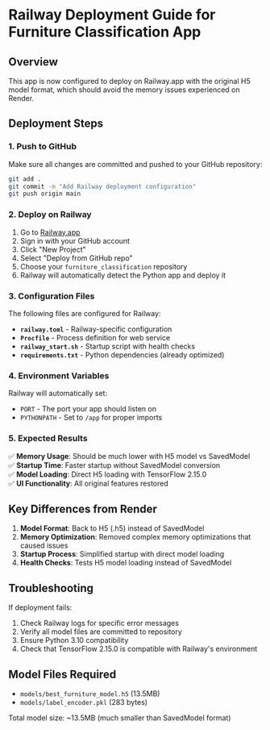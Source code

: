 # Railway Deployment Guide for Furniture Classification App

## Overview
This app is now configured to deploy on Railway.app with the original H5 model format, which should avoid the memory issues experienced on Render.

## Deployment Steps

### 1. Push to GitHub
Make sure all changes are committed and pushed to your GitHub repository:
```bash
git add .
git commit -m "Add Railway deployment configuration"
git push origin main
```

### 2. Deploy on Railway
1. Go to [Railway.app](https://railway.app)
2. Sign in with your GitHub account
3. Click "New Project"
4. Select "Deploy from GitHub repo"
5. Choose your `furniture_classification` repository
6. Railway will automatically detect the Python app and deploy it

### 3. Configuration Files
The following files are configured for Railway:

- **`railway.toml`** - Railway-specific configuration
- **`Procfile`** - Process definition for web service
- **`railway_start.sh`** - Startup script with health checks
- **`requirements.txt`** - Python dependencies (already optimized)

### 4. Environment Variables
Railway will automatically set:
- `PORT` - The port your app should listen on
- `PYTHONPATH` - Set to `/app` for proper imports

### 5. Expected Results
✅ **Memory Usage**: Should be much lower with H5 model vs SavedModel  
✅ **Startup Time**: Faster startup without SavedModel conversion  
✅ **Model Loading**: Direct H5 loading with TensorFlow 2.15.0  
✅ **UI Functionality**: All original features restored  

## Key Differences from Render

1. **Model Format**: Back to H5 (.h5) instead of SavedModel
2. **Memory Optimization**: Removed complex memory optimizations that caused issues
3. **Startup Process**: Simplified startup with direct model loading
4. **Health Checks**: Tests H5 model loading instead of SavedModel

## Troubleshooting

If deployment fails:
1. Check Railway logs for specific error messages
2. Verify all model files are committed to repository
3. Ensure Python 3.10 compatibility
4. Check that TensorFlow 2.15.0 is compatible with Railway's environment

## Model Files Required
- `models/best_furniture_model.h5` (13.5MB)
- `models/label_encoder.pkl` (283 bytes)

Total model size: ~13.5MB (much smaller than SavedModel format)
